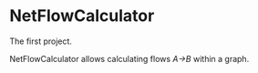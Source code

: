 NetFlowCalculator
=================

The first project.

NetFlowCalculator allows calculating flows *A->B* within a graph.
